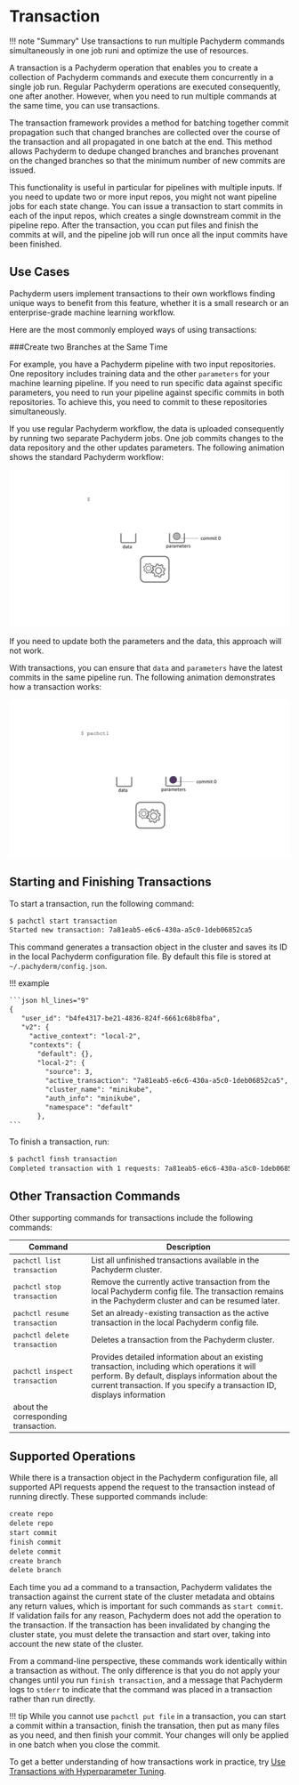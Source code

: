 # Transaction

!!! note "Summary"
    Use transactions to run multiple Pachyderm commands
    simultaneously in one job runi and optimize the use
    of resources.

A transaction is a Pachyderm operation that enables you to create
a collection of Pachyderm commands and execute them concurrently in a
single job run. Regular Pachyderm operations are executed consequently,
one after another. However, when you need to run multiple commands
at the same time, you can use transactions.

The transaction framework provides a method for batching together
commit propagation such that changed branches are collected over
the course of the transaction and all propagated in one batch at
the end. This method allows Pachyderm to dedupe changed branches and
branches provenant on the changed branches so that the minimum
number of new commits are issued.

This functionality is useful in particular for pipelines with multiple
inputs. If you need to update two or more input repos, you might not want
pipeline jobs for each state change. You can issue a transaction
to start commits in each of the input repos, which creates a single
downstream commit in the pipeline repo. After the transaction, you
ccan put files and finish the commits at will, and the pipeline job
will run once all the input commits have been finished.

## Use Cases

Pachyderm users implement transactions to their own workflows finding
unique ways to benefit from this feature, whether it is a small
research or an enterprise-grade machine learning workflow.

Here are the most commonly employed ways of using transactions:

###Create two Branches at the Same Time

For example, you have a Pachyderm pipeline with two input
repositories. One repository includes training data and the
other `parameters` for your machine learning pipeline. If you need
to run specific data against specific parameters, you need to
run your pipeline against specific commits in both repositories.
To achieve this, you need to commit to these repositories
simultaneously.

If you use regular Pachyderm workflow, the data is uploaded consequently
by running two separate Pachyderm jobs. One job commits changes to
the data repository and the other updates parameters.
The following animation shows the standard Pachyderm workflow:

![Standard workflow](../../assets/images/transaction_wrong.gif)

If you need to update both the parameters and the data, this approach
will not work.

With transactions, you can ensure that `data` and `parameters` have
the latest commits in the same pipeline run. The following animation
demonstrates how a transaction works:

![Transactions workflow](../../assets/images/transaction_right.gif)

## Starting and Finishing Transactions

To start a transaction, run the following command:

```bash
$ pachctl start transaction
Started new transaction: 7a81eab5-e6c6-430a-a5c0-1deb06852ca5
```

This command generates a transaction object in the cluster and saves
its ID in the local Pachyderm configuration file. By default this file
is stored at `~/.pachyderm/config.json`.

!!! example

    ```json hl_lines="9"
    {
       "user_id": "b4fe4317-be21-4836-824f-6661c68b8fba",
       "v2": {
         "active_context": "local-2",
         "contexts": {
           "default": {},
           "local-2": {
             "source": 3,
             "active_transaction": "7a81eab5-e6c6-430a-a5c0-1deb06852ca5",
             "cluster_name": "minikube",
             "auth_info": "minikube",
             "namespace": "default"
           },
    ```

To finish a transaction, run:

```bash
$ pachctl finsh transaction
Completed transaction with 1 requests: 7a81eab5-e6c6-430a-a5c0-1deb06852ca5
```

## Other Transaction Commands

Other supporting commands for transactions include the following commands:

| Command      | Description |
| ------------ | ----------- |
| `pachctl list transaction` | List all unfinished transactions available in the Pachyderm cluster. |
| `pachctl stop transaction` | Remove the currently active transaction from the local Pachyderm config file. The transaction remains in the Pachyderm cluster and can be resumed later. |
| `pachctl resume transaction` | Set an already-existing transaction as the active transaction in the local Pachyderm config file. |
| `pachctl delete transaction` | Deletes a transaction from the Pachyderm cluster. |
| `pachctl inspect transaction` | Provides detailed information about an existing transaction, including which operations it will perform. By default, displays information about the current transaction. If you specify a transaction ID, displays information
about the corresponding transaction. |

## Supported Operations

While there is a transaction object in the Pachyderm configuration
file, all supported API requests append the request to the
transaction instead of running directly. These supported commands include:

```bash
create repo
delete repo
start commit
finish commit
delete commit
create branch
delete branch
```

Each time you ad a command to a transaction, Pachyderm validates the
transaction against the current state of the cluster metadata and obtains
any return values, which is important for such commands as
`start commit`. If validation fails for any reason, Pachyderm does
not add the operation to the transaction. If the transaction has been
invalidated by changing the cluster state, you must delete the transaction
and start over, taking into account the new state of the cluster.

From a command-line perspective, these commands work identically within
a transaction as without. The only difference is that you do not apply
your changes until you run `finish transaction`, and a message that
Pachyderm logs to `stderr` to indicate that the command was placed
in a transaction rather than run directly.

!!! tip
     While you cannot use `pachctl put file` in a transaction, you can
     start a commit within a transaction, finish the transation,
     then put as many files as you need, and then finish your commit.
     Your changes will only be applied in one batch when you close
     the commit.

To get a better understanding of how transactions work in practice, try
[Use Transactions with Hyperparameter Tuning](https://github.com/pachyderm/pachyderm/tree/master/examples/transactions/).
